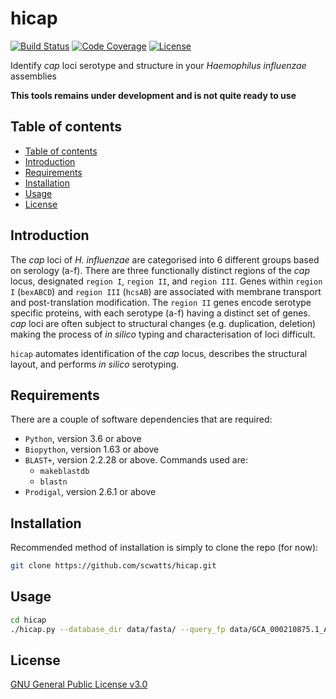 # hicap
[![Build Status](https://travis-ci.org/scwatts/hicap.svg?branch=master)](https://travis-ci.org/scwatts/hicap)
[![Code Coverage](https://codecov.io/gh/scwatts/hicap/branch/master/graph/badge.svg)](https://codecov.io/gh/scwatts/hicap)
[![License](https://img.shields.io/badge/License-GPLv3-blue.svg)](https://www.gnu.org/licenses/gpl-3.0.en.html)

Identify *cap* loci serotype and structure in your *Haemophilus influenzae* assemblies

**This tools remains under development and is not quite ready to use**


## Table of contents
* [Table of contents](#table-of-contents)
* [Introduction](#introduction)
* [Requirements](#requirements)
* [Installation](#installation)
* [Usage](#usage)
* [License](#license)


## Introduction
The *cap* loci of *H. influenzae* are categorised into 6 different groups based on serology (a-f). There are three
functionally distinct regions of the *cap* locus, designated `region I`, `region II`, and `region III`. Genes within `region
I` (`bexABCD`) and `region III` (`hcsAB`) are associated with membrane transport and post-translation modification. The
`region II` genes encode serotype specific proteins, with each serotype (a-f) having a distinct set of genes. *cap* loci are
often subject to structural changes (e.g. duplication, deletion) making the process of *in silico* typing and characterisation
of loci difficult.

`hicap` automates identification of the *cap* locus, describes the structural layout, and performs *in silico* serotyping.


## Requirements
There are a couple of software dependencies that are required:
* `Python`, version 3.6 or above
* `Biopython`, version 1.63 or above
* `BLAST+`, version 2.2.28 or above. Commands used are:
    * `makeblastdb`
    * `blastn`
* `Prodigal`, version 2.6.1 or above


## Installation
Recommended method of installation is simply to clone the repo (for now):
```bash
git clone https://github.com/scwatts/hicap.git
```


## Usage
```bash
cd hicap
./hicap.py --database_dir data/fasta/ --query_fp data/GCA_000210875.1_ASM21087v1_genomic.fasta --output_dir output/
```


## License
[GNU General Public License v3.0](https://www.gnu.org/licenses/gpl-3.0.en.html)
